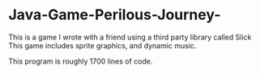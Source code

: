 # Java-Game-Perilous-Journey-
This is a game I wrote with a friend using a third party library called Slick
This game includes sprite graphics, and dynamic music.

This program is roughly 1700 lines of code.
